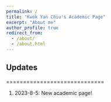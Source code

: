 ```yaml
---
permalink: /
title: "Kwok Yan Chiu's Academic Page"
excerpt: "About me"
author_profile: true
redirect_from: 
  - /about/
  - /about.html
---
```


## Updates
=============================
1. 2023-8-5: New academic page!